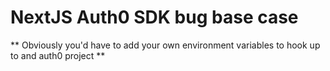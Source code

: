 # NextJS Auth0 SDK bug base case

** Obviously you'd have to add your own environment variables to hook up to and auth0 project **